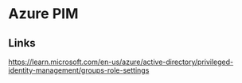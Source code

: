# Azure PIM

## Links

https://learn.microsoft.com/en-us/azure/active-directory/privileged-identity-management/groups-role-settings